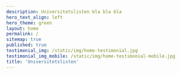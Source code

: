 ```yaml
---
description: Universitetslisten bla bla bla
hero_text_align: left
hero_theme: green
layout: home
permalink: /
sitemap: true
published: true
testimonial_img: /static/img/home-testimonial.jpg
testimonial_img_mobile: /static/img/home-testimonial-mobile.jpg
title: 'Universitetslisten'
---
```

